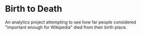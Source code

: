 # Birth to Death

An analytics project attempting to see how far people considered "important enough for Wikipedia" died from their birth place.